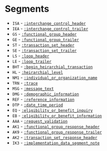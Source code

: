 # Segments
* `ISA` - [`:interchange_control_header`](segments/ISA.md)
* `IEA` - [`:interchange_control_trailer`](segments/IEA.md)
* `GS` - [`:functional_group_header`](segments/GS.md)
* `GE` - [`:functional_group_trailer`](segments/GE.md)
* `ST` - [`:transaction_set_header`](segments/ST.md)
* `SE` - [`:transaction_set_trailer`](segments/SE.md)
* `LS` - [`:loop_header`](segments/LS.md)
* `LE` - [`:loop_trailer`](segments/LE.md)
* `BHT` - [`:begin_heirarchial_transaction`](segments/BHT.md)
* `HL` - [`:heirarchial_level`](segments/HL.md)
* `NM1` - [`:individual_or_organization_name`](segments/NM1.md)
* `TRN` - [`:trace`](segments/TRN.md)
* `MSG` - [`:message_text`](segments/MSG.md)
* `DMG` - [`:demographic_information`](segments/DMG.md)
* `REF` - [`:reference_information`](segments/REF.md)
* `DTP` - [`:date_time_period`](segments/DTP.md)
* `EQ` - [`:eligibility_or_benefit_inquiry`](segments/EQ.md)
* `EB` - [`:eligibility_or_benefit_information`](segments/EB.md)
* `AAA` - [`:request_validation`](segments/AAA.md)
* `AK1` - [`:functional_group_response_header`](segments/AK1.md)
* `AK9` - [`:functional_group_response_trailer`](segments/AK9.md)
* `AK2` - [`:transaction_set_response_header`](segments/AK2.md)
* `IK3` - [`:implementation_data_segment_note`](segments/IK3.md)
